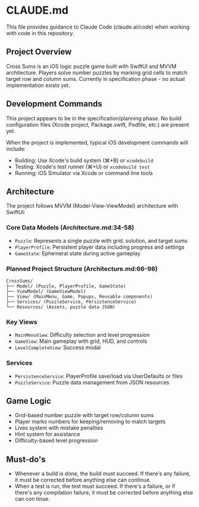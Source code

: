 # CLAUDE.md

This file provides guidance to Claude Code (claude.ai/code) when working with code in this repository.

## Project Overview

Cross Sums is an iOS logic puzzle game built with SwiftUI and MVVM architecture. Players solve number puzzles by marking grid cells to match target row and column sums. Currently in specification phase - no actual implementation exists yet.

## Development Commands

This project appears to be in the specification/planning phase. No build configuration files (Xcode project, Package.swift, Podfile, etc.) are present yet.

When the project is implemented, typical iOS development commands will include:
- Building: Use Xcode's build system (⌘+B) or `xcodebuild`
- Testing: Xcode's test runner (⌘+U) or `xcodebuild test`
- Running: iOS Simulator via Xcode or command line tools

## Architecture

The project follows MVVM (Model-View-ViewModel) architecture with SwiftUI:

### Core Data Models (Architecture.md:34-58)
- `Puzzle`: Represents a single puzzle with grid, solution, and target sums
- `PlayerProfile`: Persistent player data including progress and settings
- `GameState`: Ephemeral state during active gameplay

### Planned Project Structure (Architecture.md:66-98)
```
CrossSums/
├── Model/ (Puzzle, PlayerProfile, GameState)
├── ViewModel/ (GameViewModel)
├── View/ (MainMenu, Game, Popups, Reusable components)
├── Services/ (PuzzleService, PersistenceService)
└── Resources/ (Assets, puzzle data JSON)
```

### Key Views
- `MainMenuView`: Difficulty selection and level progression
- `GameView`: Main gameplay with grid, HUD, and controls
- `LevelCompleteView`: Success modal

### Services
- `PersistenceService`: PlayerProfile save/load via UserDefaults or files
- `PuzzleService`: Puzzle data management from JSON resources

## Game Logic
- Grid-based number puzzle with target row/column sums
- Player marks numbers for keeping/removing to match targets
- Lives system with mistake penalties
- Hint system for assistance
- Difficulty-based level progression

## Must-do's
- Whenever a build is done, the build must succeed. If there's any failure, it must be corrected before anything else can continue. 
- When a test is run, the test must succeed. If there's a failure, or if there's any compilation failure, it must be corrected before anything else can con tinue.